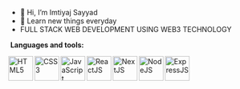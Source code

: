 - 👋 Hi, I’m Imtiyaj Sayyad
- 👀 Learn new things everyday
- FULL STACK WEB DEVELOPMENT USING
WEB3 TECHNOLOGY

&nbsp;**Languages and tools:**

<img align="left" width="49px" alt="HTML5" src="https://github.com/Imtiyaj25/Imtiyaj25/assets/129411789/b8fda89f-cf08-4a17-a7b3-0392acb25fa2"/>
<img align="left" width="49px" alt="CSS3" src="https://github.com/Imtiyaj25/Imtiyaj25/assets/129411789/080eefd1-424b-4cbb-b8b8-383524220016"/>
<img align="left" width="49px" alt="JavaScript" src="https://github.com/Imtiyaj25/Imtiyaj25/assets/129411789/02363f1f-f52e-476d-a900-09517dbdaf18"/>
<img align="left" width="49px" alt="ReactJS" src="https://github.com/Imtiyaj25/Imtiyaj25/assets/129411789/422db77c-578c-49d9-8f22-16c7ba4bac59"/>
<img align="left" width="49px" alt="NextJS" src="https://github.com/Imtiyaj25/Imtiyaj25/assets/129411789/b23f2d74-3e10-4976-bd93-849fee1fb2d3"/>
<img align="left" width="49px" alt="NodeJS" src="https://github.com/Imtiyaj25/Imtiyaj25/assets/129411789/483a2057-2332-41f9-8ff1-9e86b96965ba"/>
<img align="left" width="49px" alt="ExpressJS" src="https://github.com/Imtiyaj25/Imtiyaj25/assets/129411789/b2c77d2d-a08f-4ba3-bee6-54e4eb2ae4c5"/>
<!---
Imtiyaj25/Imtiyaj25 is a ✨ special ✨ repository because its `README.md` (this file) appears on your GitHub profile.
You can click the Preview link to take a look at your changes.
--->
